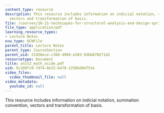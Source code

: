 ```yaml
---
content_type: resource
description: This resource includes information on indicial notation, summation convention,
  vectors and transformation of basis.
file: /courses/16-21-techniques-for-structural-analysis-and-design-spring-2005/9c108fc07d748e15b4702250bd84f53a_unit2_math_aside.pdf
file_type: application/pdf
learning_resource_types:
- Lecture Notes
ocw_type: OCWFile
parent_title: Lecture Notes
parent_type: CourseSection
parent_uid: 21456ece-c368-4989-e303-93bb6702f1d2
resourcetype: Document
title: unit2_math_aside.pdf
uid: 9c108fc0-7d74-8e15-b470-2250bd84f53a
video_files:
  video_thumbnail_file: null
video_metadata:
  youtube_id: null
---
```

This resource includes information on indicial notation, summation convention, vectors and transformation of basis.

